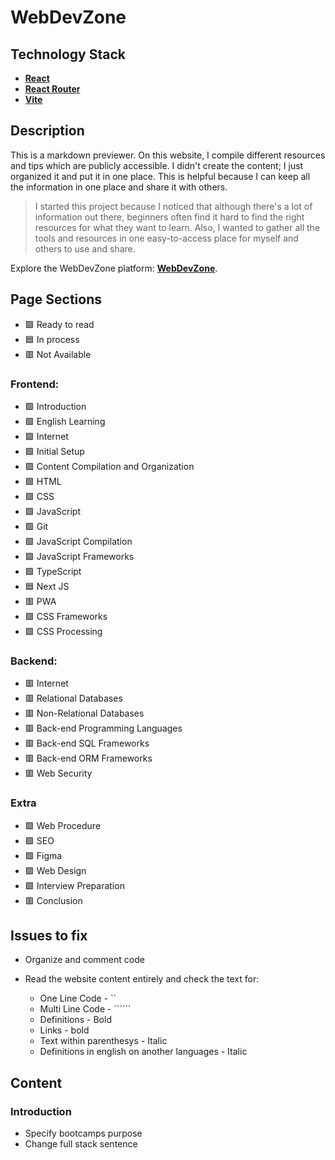 # WebDevZone

## Technology Stack

-   **[React](https://react.dev/)**
-   **[React Router](https://reactrouter.com/en/main)**
-   **[Vite](https://vitejs.dev/)**

## Description

This is a markdown previewer. On this website, I compile different resources and tips which are publicly accessible. I didn't create the content; I just organized it and put it in one place. This is helpful because I can keep all the information in one place and share it with others.

> I started this project because I noticed that although there's a lot of information out there, beginners often find it hard to find the right resources for what they want to learn. Also, I wanted to gather all the tools and resources in one easy-to-access place for myself and others to use and share.

Explore the WebDevZone platform: **[WebDevZone](https://webdevzone.adamaliweb.com/)**.

## Page Sections

-   🟩 Ready to read
-   🟦 In process
-   🟥 Not Available

### Frontend:

-   🟩 Introduction
-   🟩 English Learning
-   🟩 Internet
-   🟩 Initial Setup
-   🟩 Content Compilation and Organization
-   🟩 HTML
-   🟩 CSS
-   🟩 JavaScript
-   🟩 Git
-   🟩 JavaScript Compilation
-   🟩 JavaScript Frameworks
-   🟩 TypeScript
-   🟦 Next JS
-   🟥 PWA
-   🟩 CSS Frameworks
-   🟩 CSS Processing

### Backend:

-   🟥 Internet
-   🟥 Relational Databases
-   🟥 Non-Relational Databases
-   🟥 Back-end Programming Languages
-   🟥 Back-end SQL Frameworks
-   🟥 Back-end ORM Frameworks
-   🟥 Web Security

### Extra

-   🟩 Web Procedure
-   🟩 SEO
-   🟩 Figma
-   🟩 Web Design
-   🟩 Interview Preparation
-   🟥 Conclusion

## Issues to fix

-   Organize and comment code

<!-- -   Improve dropdown button so it allows to close it from outside -->

<!-- -   Add the redirection to www -->

<!-- -   Fix banner -->

-   Read the website content entirely and check the text for:

    -   One Line Code - ``
    -   Multi Line Code - ``````
    -   Definitions - Bold
    -   Links - bold
    -   Text within parenthesys - Italic
    -   Definitions in english on another languages - Italic

## Content

### Introduction

-   Specify bootcamps purpose
-   Change full stack sentence
